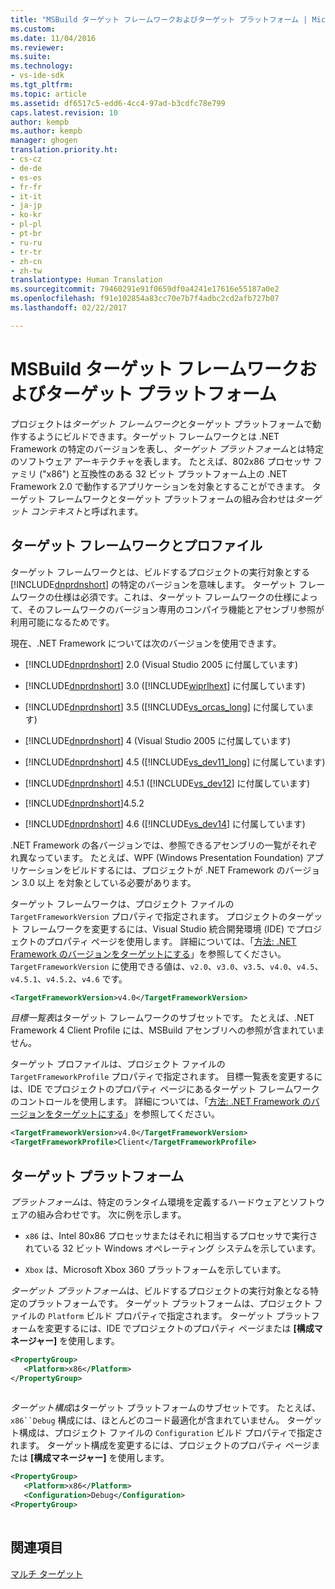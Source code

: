 ```yaml
---
title: "MSBuild ターゲット フレームワークおよびターゲット プラットフォーム | Microsoft Docs"
ms.custom: 
ms.date: 11/04/2016
ms.reviewer: 
ms.suite: 
ms.technology:
- vs-ide-sdk
ms.tgt_pltfrm: 
ms.topic: article
ms.assetid: df6517c5-edd6-4cc4-97ad-b3cdfc78e799
caps.latest.revision: 10
author: kempb
ms.author: kempb
manager: ghogen
translation.priority.ht:
- cs-cz
- de-de
- es-es
- fr-fr
- it-it
- ja-jp
- ko-kr
- pl-pl
- pt-br
- ru-ru
- tr-tr
- zh-cn
- zh-tw
translationtype: Human Translation
ms.sourcegitcommit: 79460291e91f0659df0a4241e17616e55187a0e2
ms.openlocfilehash: f91e102854a83cc70e7b7f4adbc2cd2afb727b07
ms.lasthandoff: 02/22/2017

---
```

# <a name="msbuild-target-framework-and-target-platform"></a>MSBuild ターゲット フレームワークおよびターゲット プラットフォーム
プロジェクトは*ターゲット フレームワーク*とターゲット プラットフォームで動作するようにビルドできます。ターゲット フレームワークとは .NET Framework の特定のバージョンを表し、*ターゲット プラットフォーム*とは特定のソフトウェア アーキテクチャを表します。  たとえば、802x86 プロセッサ ファミリ ("x86") と互換性のある 32 ビット プラットフォーム上の .NET Framework 2.0 で動作するアプリケーションを対象とすることができます。 ターゲット フレームワークとターゲット プラットフォームの組み合わせは*ターゲット コンテキスト*と呼ばれます。  
  
## <a name="target-framework-and-profile"></a>ターゲット フレームワークとプロファイル  
 ターゲット フレームワークとは、ビルドするプロジェクトの実行対象とする [!INCLUDE[dnprdnshort](../code-quality/includes/dnprdnshort_md.md)] の特定のバージョンを意味します。 ターゲット フレームワークの仕様は必須です。これは、ターゲット フレームワークの仕様によって、そのフレームワークのバージョン専用のコンパイラ機能とアセンブリ参照が利用可能になるためです。  
  
 現在、.NET Framework については次のバージョンを使用できます。  
  
-   [!INCLUDE[dnprdnshort](../code-quality/includes/dnprdnshort_md.md)] 2.0 (Visual Studio 2005 に付属しています)  
  
-   [!INCLUDE[dnprdnshort](../code-quality/includes/dnprdnshort_md.md)] 3.0 ([!INCLUDE[wiprlhext](../debugger/includes/wiprlhext_md.md)] に付属しています)  
  
-   [!INCLUDE[dnprdnshort](../code-quality/includes/dnprdnshort_md.md)] 3.5 ([!INCLUDE[vs_orcas_long](../debugger/includes/vs_orcas_long_md.md)] に付属しています)  
  
-   [!INCLUDE[dnprdnshort](../code-quality/includes/dnprdnshort_md.md)] 4 (Visual Studio 2005 に付属しています)  
  
-   [!INCLUDE[dnprdnshort](../code-quality/includes/dnprdnshort_md.md)] 4.5 ([!INCLUDE[vs_dev11_long](../data-tools/includes/vs_dev11_long_md.md)] に付属しています)  
  
-   [!INCLUDE[dnprdnshort](../code-quality/includes/dnprdnshort_md.md)] 4.5.1 ([!INCLUDE[vs_dev12](../extensibility/includes/vs_dev12_md.md)] に付属しています)  
  
-   [!INCLUDE[dnprdnshort](../code-quality/includes/dnprdnshort_md.md)]4.5.2  
  
-   [!INCLUDE[dnprdnshort](../code-quality/includes/dnprdnshort_md.md)] 4.6 ([!INCLUDE[vs_dev14](../misc/includes/vs_dev14_md.md)] に付属しています)  
  
 .NET Framework の各バージョンでは、参照できるアセンブリの一覧がそれぞれ異なっています。 たとえば、WPF (Windows Presentation Foundation) アプリケーションをビルドするには、プロジェクトが .NET Framework のバージョン 3.0 以上 を対象としている必要があります。  
  
 ターゲット フレームワークは、プロジェクト ファイルの `TargetFrameworkVersion` プロパティで指定されます。 プロジェクトのターゲット フレームワークを変更するには、Visual Studio 統合開発環境 (IDE) でプロジェクトのプロパティ ページを使用します。 詳細については、「[方法: .NET Framework のバージョンをターゲットにする](../ide/how-to-target-a-version-of-the-dotnet-framework.md)」を参照してください。 `TargetFrameworkVersion` に使用できる値は、`v2.0`、`v3.0`、`v3.5`、`v4.0`、`v4.5`、`v4.5.1`、`v4.5.2`、`v4.6` です。  
  
```xml  
<TargetFrameworkVersion>v4.0</TargetFrameworkVersion>  
```  
  
 *目標一覧表*はターゲット フレームワークのサブセットです。 たとえば、.NET Framework 4 Client Profile には、MSBuild アセンブリへの参照が含まれていません。  
  
 ターゲット プロファイルは、プロジェクト ファイルの `TargetFrameworkProfile` プロパティで指定されます。 目標一覧表を変更するには、IDE でプロジェクトのプロパティ ページにあるターゲット フレームワークのコントロールを使用します。 詳細については、「[方法: .NET Framework のバージョンをターゲットにする](../ide/how-to-target-a-version-of-the-dotnet-framework.md)」を参照してください。  
  
```xml  
<TargetFrameworkVersion>v4.0</TargetFrameworkVersion>  
<TargetFrameworkProfile>Client</TargetFrameworkProfile>  
```  
  
## <a name="target-platform"></a>ターゲット プラットフォーム  
 *プラットフォーム*は、特定のランタイム環境を定義するハードウェアとソフトウェアの組み合わせです。 次に例を示します。  
  
-   `x86` は、Intel 80x86 プロセッサまたはそれに相当するプロセッサで実行されている 32 ビット Windows オペレーティング システムを示しています。  
  
-   `Xbox` は、Microsoft Xbox 360 プラットフォームを示しています。  
  
 *ターゲット プラットフォーム*は、ビルドするプロジェクトの実行対象となる特定のプラットフォームです。 ターゲット プラットフォームは、プロジェクト ファイルの `Platform` ビルド プロパティで指定されます。 ターゲット プラットフォームを変更するには、IDE でプロジェクトのプロパティ ページまたは **[構成マネージャー]** を使用します。  
  
```xml  
<PropertyGroup>  
   <Platform>x86</Platform>  
</PropertyGroup>  
  
```  
  
 *ターゲット構成*はターゲット プラットフォームのサブセットです。 たとえば、`x86``Debug` 構成には、ほとんどのコード最適化が含まれていません。 ターゲット構成は、プロジェクト ファイルの `Configuration` ビルド プロパティで指定されます。 ターゲット構成を変更するには、プロジェクトのプロパティ ページまたは **[構成マネージャー]** を使用します。  
  
```xml  
<PropertyGroup>  
   <Platform>x86</Platform>  
   <Configuration>Debug</Configuration>  
<PropertyGroup>  
  
```  
  
## <a name="see-also"></a>関連項目  
 [マルチ ターゲット](../msbuild/msbuild-multitargeting-overview.md)
